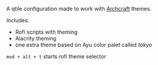 A qtile configuration made to work with [Archcraft](https://archcraft.io/) themes.

Includes:
- Rofi scripts with theming
- Alacrity theming
- one extra theme based on Ayu color palet called _tokyo_

`mod + alt + t` starts rofi theme selector
